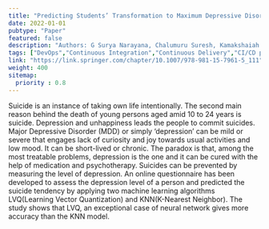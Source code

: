 ```yaml
---
title: "Predicting Students’ Transformation to Maximum Depressive Disorder and Level of Suicidal Tendency"
date: 2022-01-01
pubtype: "Paper"
featured: false
description: "Authors: G Surya Narayana, Chalumuru Suresh, Kamakshaiah Kolli"
tags: ["DevOps","Continuous Integration","Continuous Delivery","CI/CD pipelines","agile","Culture"]
link: "https://link.springer.com/chapter/10.1007/978-981-15-7961-5_111"
weight: 400
sitemap:
  priority : 0.8
---
```


Suicide is an instance of taking own life intentionally. The second main reason behind the death of young persons aged amid 10 to 24 years is suicide. Depression and unhappiness leads the people to commit suicides. Major Depressive Disorder (MDD) or simply ‘depression’ can be mild or severe that engages lack of curiosity and joy towards usual activities and low mood. It can be short-lived or chronic. The paradox is that, among the most treatable problems, depression is the one and it can be cured with the help of medication and psychotherapy. Suicides can be prevented by measuring the level of depression. An online questionnaire has been developed to assess the depression level of a person and predicted the suicide tendency by applying two machine learning algorithms LVQ(Learning Vector Quantization) and KNN(K-Nearest Neighbor). The study shows that LVQ, an exceptional case of neural network gives more accuracy than the KNN model.